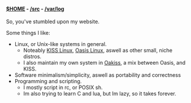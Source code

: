 #### [$HOME](/) - [/src](/src) - [/var/log](/log)

So, you've stumbled upon my website.


Some things I like:
- Linux, or Unix-like systems in general.
  - Noteably [KISS Linux](https://kisslinux.org), [Oasis Linux](https://github.com/oasislinux/oasis), aswell as other small, niche distros.
  - I also maintain my own system in [Oakiss](https://github.com/hovercats/oakiss), a mix between Oasis, and KISS. 
- Software minimalism/simplicity, aswell as portability and correctness
- Programming and scripting.
  - I mostly script in rc, or POSIX sh.
  - Im also trying to learn C and lua, but Im lazy, so it takes forever.
